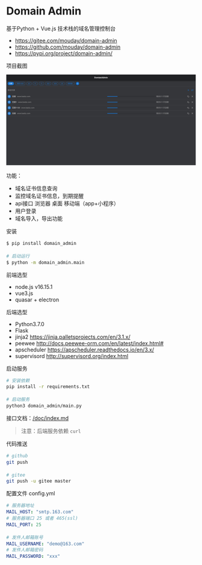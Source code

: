 # Domain Admin

基于Python + Vue.js 技术栈的域名管理控制台

- https://gitee.com/mouday/domain-admin
- https://github.com/mouday/domain-admin
- https://pypi.org/project/domain-admin/

项目截图

![](image/screencapture.png)

功能：

- 域名证书信息查询
- 监控域名证书信息，到期提醒
- api接口 浏览器 桌面 移动端（app+小程序）
- 用户登录
- 域名导入，导出功能

安装

```bash
$ pip install domain_admin

# 启动运行
$ python -m domain_admin.main
```


前端选型

- node.js v16.15.1
- vue3.js
- quasar + electron

后端选型

- Python3.7.0
- Flask
- jinja2 https://jinja.palletsprojects.com/en/3.1.x/
- peewee http://docs.peewee-orm.com/en/latest/index.html#
- apscheduler https://apscheduler.readthedocs.io/en/3.x/
- supervisord http://supervisord.org/index.html

启动服务

```bash
# 安装依赖
pip install -r requirements.txt

# 启动服务
python3 domain_admin/main.py
```

接口文档：[/doc/index.md](/doc/index.md)

> 注意：后端服务依赖 `curl`

代码推送

```bash
# github
git push

# gitee
git push -u gitee master
```

配置文件 config.yml

```yaml
# 服务器地址
MAIL_HOST: "smtp.163.com"
# 服务器端口 25 或者 465(ssl)
MAIL_PORT: 25

# 发件人邮箱账号
MAIL_USERNAME: "demo@163.com"
# 发件人邮箱密码
MAIL_PASSWORD: "xxx"

```
